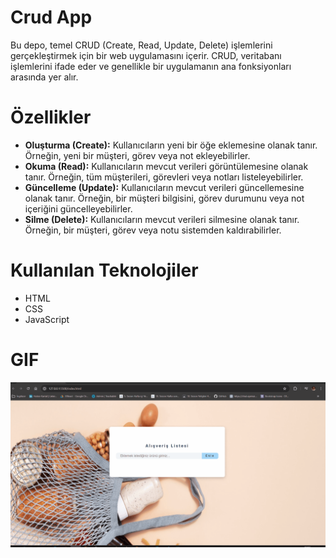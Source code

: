 # Crud App 
Bu depo, temel CRUD (Create, Read, Update, Delete) işlemlerini gerçekleştirmek için bir web uygulamasını içerir. CRUD, veritabanı işlemlerini ifade eder ve genellikle bir uygulamanın ana fonksiyonları arasında yer alır.

# Özellikler 
- **Oluşturma (Create):** Kullanıcıların yeni bir öğe eklemesine olanak tanır. Örneğin, yeni bir müşteri, görev veya not ekleyebilirler.
- **Okuma (Read):** Kullanıcıların mevcut verileri görüntülemesine olanak tanır. Örneğin, tüm müşterileri, görevleri veya notları listeleyebilirler.
- **Güncelleme (Update):** Kullanıcıların mevcut verileri güncellemesine olanak tanır. Örneğin, bir müşteri bilgisini, görev durumunu veya not içeriğini güncelleyebilirler.
- **Silme (Delete):** Kullanıcıların mevcut verileri silmesine olanak tanır. Örneğin, bir müşteri, görev veya notu sistemden kaldırabilirler.

# Kullanılan Teknolojiler
- HTML
- CSS
- JavaScript

# GIF
![](images/crudapp.gif)

